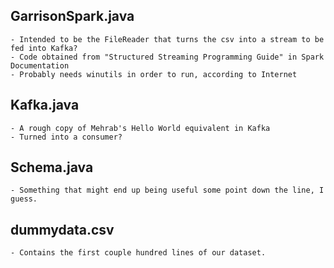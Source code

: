 ## GarrisonSpark.java
    - Intended to be the FileReader that turns the csv into a stream to be fed into Kafka?
    - Code obtained from "Structured Streaming Programming Guide" in Spark Documentation
    - Probably needs winutils in order to run, according to Internet

## Kafka.java
    - A rough copy of Mehrab's Hello World equivalent in Kafka
    - Turned into a consumer?

## Schema.java
    - Something that might end up being useful some point down the line, I guess. 

## dummydata.csv
    - Contains the first couple hundred lines of our dataset.

    